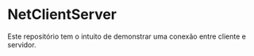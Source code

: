 # NetClientServer
Este repositório tem o intuito de demonstrar uma conexão entre cliente e servidor.
